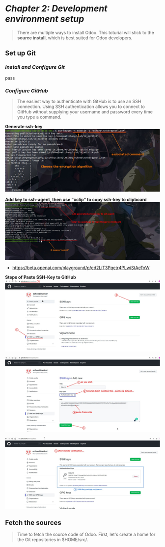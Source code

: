 # **_Chapter 2: Development environment setup_**

> There are multiple ways to install Odoo. This toturial will stick to the **source install**, which is best suited for Odoo developers.

## **Set up Git**

### _Install and Configure Git_

pass

### _Configure GitHub_

> The easiest way to authenticate with GitHub is to use an SSH connection. Using SSH authentication allows you to connect to GitHub without supplying your username and password every time you type a command.

**Generate ssh-key**
![Alt generate ssh-key](pic/01.jpg)

**Add key to ssh-agent, then use "xclip" to copy ssh-key to clipboard**
![Alt add key to ssh-agent/xclip to copy to clipboard](pic/02.jpg)

- https://beta.openai.com/playground/p/ed2LiT3Pqetr4PLwiStAeTxW

**Steps of Paste SSH-Key to GitHub**
![Alt paste key to githup 1](pic/03.jpg)

![Alt paste key to githup 2](pic/04.jpg)

![Alt paste key to githup 3](pic/05.jpg)

## **Fetch the sources**

> Time to fetch the source code of Odoo. First, let's create a home for the Git repositories in $HOME/src/.

